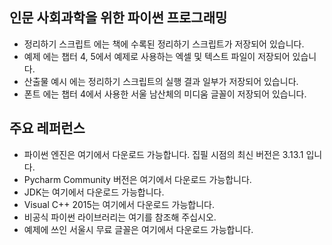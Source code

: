## 인문 사회과학을 위한 파이썬 프로그래밍

- 정리하기 스크립트 에는 책에 수록된 정리하기 스크립트가 저장되어 있습니다.
- 예제 에는 챕터 4, 5에서 예제로 사용하는 엑셀 및 텍스트 파일이 저장되어 있습니다.
- 산출물 예시 에는 정리하기 스크립트의 실행 결과 일부가 저장되어 있습니다.
- 폰트 에는 챕터 4에서 사용한 서울 남산체의 미디움 글꼴이 저장되어 있습니다.

## 주요 레퍼런스

- 파이썬 엔진은 여기에서 다운로드 가능합니다. 집필 시점의 최신 버전은 3.13.1 입니다.
- Pycharm Community 버전은 여기에서 다운로드 가능합니다.
- JDK는 여기에서 다운로드 가능합니다.
- Visual C++ 2015는 여기에서 다운로드 가능합니다.
- 비공식 파이썬 라이브러리는 여기를 참조해 주십시오.
- 예제에 쓰인 서울시 무료 글꼴은 여기에서 다운로드 가능합니다.

